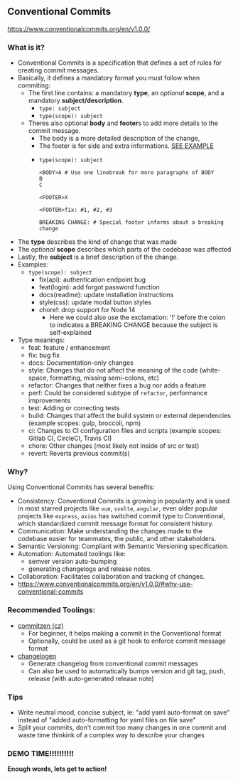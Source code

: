 ## Conventional Commits
https://www.conventionalcommits.org/en/v1.0.0/

### What is it?
- Conventional Commits is a specification that defines a set of rules for creating commit messages.
- Basically, it defines a mandatory format you must follow when commiting:
  - The first line contains: a mandatory **type**, an *optional* **scope**, and a mandatory **subject/description**.
    - `type: subject`
    - `type(scope): subject`
  - Theres also optional **body** and **footer**s to add more details to the commit message.
    - The body is a more detailed description of the change,
    - The footer is for side and extra informations. [SEE EXAMPLE](https://www.conventionalcommits.org/en/v1.0.0/#commit-message-with-multi-paragraph-body-and-multiple-footers)
    - ```
      type(scope): subject
      
      <BODY>A # Use one linebreak for more paragraphs of BODY
      B
      C

      <FOOTER>X
      
      <FOOTER>fix: #1, #2, #3

      BREAKING CHANGE: # Special footer informs about a breaking change
      ```
- The **type** describes the kind of change that was made
- The *optional* **scope** describes which parts of the codebase was affected
- Lastly, the **subject** is a brief description of the change.
- Examples: 
  - `type(scope): subject`
    - fix(api): authentication endpoint bug
    - feat(login): add forgot password function
    - docs(readme): update installation instructions
    - style(css): update modal button styles
    - chore!: drop support for Node 14
      - Here we could also use the exclamation: '!' before the colon to indicates a BREAKING CHANGE because the subject is self-explained
- Type meanings:
  - feat: feature / enhancement
  - fix: bug fix
  - docs: Documentation-only changes
  - style: Changes that do not affect the meaning of the code (white-space, formatting, missing semi-colons, etc)
  - refactor: Changes that neither fixes a bug nor adds a feature
  - perf: Could be considered subtype of `refactor`, performance improvements
  - test: Adding or correcting tests
  - build: Changes that affect the build system or external dependencies (example scopes: gulp, broccoli, npm)
  - ci: Changes to CI configuration files and scripts (example scopes: Gitlab CI, CircleCI, Travis CI)
  - chore: Other changes (most likely not inside of src or test)
  - revert: Reverts previous commit(s)

### Why?
Using Conventional Commits has several benefits:
- Consistency: Conventional Commits is growing in popularity and is used in most starred projects like `vue`, `svelte`, `angular`, even older popular projects like `express`, `axios` has switched commit type to Conventional, which standardized commit message format for consistent history.
- Communication: Make understanding the changes made to the codebase easier for teammates, the public, and other stakeholders.
- Semantic Versioning: Compliant with Semantic Versioning specification.
- Automation: Automated toolings like:
  - semver version auto-bumping
  - generating changelogs and release notes.
- Collaboration: Facilitates collaboration and tracking of changes.
- https://www.conventionalcommits.org/en/v1.0.0/#why-use-conventional-commits

### Recommended Toolings:
- [commitzen (cz)](https://github.com/commitizen/cz-cli)
  - For beginner, it helps making a commit in the Conventional format
  - Optionally, could be used as a git hook to enforce commit message format
- [changelogen](https://github.com/unjs/changelogen)
  - Generate changelog from conventional commit messages
  - Can also be used to automatically bumps version and git tag, push, release (with auto-generated release note)

### Tips
- Write neutral mood, concise subject, ie: "add yaml auto-format on save" instead of "added auto-formatting for yaml files on file save"
- Split your commits, don't commit too many changes in one commit and waste time thinkink of a complex way to describe your changes


### **DEMO TIME!!!!!!!!!!**
**Enough words, lets get to action!**
